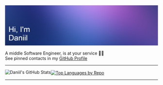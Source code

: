 <!--HEADER-->
![Banner](assets/banner.png)

A middle Software Engineer, is at your service 🎩👋<br>
See pinned contacts in my [GitHub Profile]

---
<!--ABOUT-->

<!--
danyssimome/danyssimome is a ✨ _special_ ✨ repository because its README.md (this file) appears on your GitHub profile.

Here are some ideas to get you started:

- 🔭 I’m currently working on ...
- 🌱 I’m currently learning ...
- 👯 I’m looking to collaborate on ...
- 🤔 I’m looking for help with ...
- 💬 Ask me about ...
- 📫 How to reach me: ...
- 😄 Pronouns: ...
- ⚡️ Fun fact: ...
-->

<!-- --- -->
<!--SOME METRICS-->

<a href="https://github.com/danyssimome">
  <img align="left" src="https://github-profile-summary-cards.vercel.app/api/cards/stats?username=danyssimome&theme=transparent" alt="Daniil's GitHub Stats"/>
</a>

<a href="https://github.com/danyssimome">
  <img align="center" src="https://github-profile-summary-cards.vercel.app/api/cards/repos-per-language?username=danyssimome&theme=transparent" alt="Top Languages by Repo"/>
</a>

---

[GitHub Profile]: https://github.com/danyssimome
